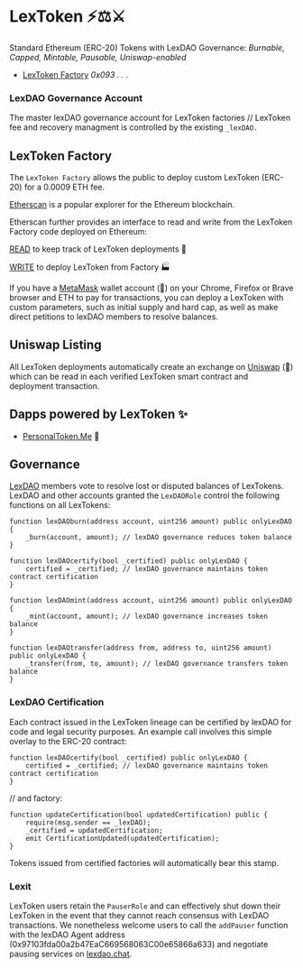 # LexToken ⚡⚖️⚔️
Standard Ethereum (ERC-20) Tokens with LexDAO Governance: *Burnable, Capped, Mintable, Pausable, Uniswap-enabled*

- [LexToken Factory](https://etherscan.io/address/0x093bC4C8918522f09b4C2a31CF9Ab2556De694C8#code) *0x093 . . .*

### LexDAO Governance Account

The master lexDAO governance account for LexToken factories // LexToken fee and recovery managment is controlled by the existing `_lexDAO.`

## LexToken Factory

The `LexToken Factory` allows the public to deploy custom LexToken (ERC-20) for a 0.0009 ETH fee.

[Etherscan](https://etherscan.io/) is a popular explorer for the Ethereum blockchain.

Etherscan further provides an interface to read and write from the LexToken Factory code deployed on Ethereum: 

[READ](https://etherscan.io/dapp/0x093bC4C8918522f09b4C2a31CF9Ab2556De694C8#readContract) to keep track of LexToken deployments 🧮

[WRITE](https://etherscan.io/dapp/0x093bC4C8918522f09b4C2a31CF9Ab2556De694C8#writeContract) to deploy LexToken from Factory 🏭

If you have a [MetaMask](https://metamask.io/) wallet account (🦊) on your Chrome, Firefox or Brave browser and ETH to pay for transactions, you can deploy a LexToken with custom parameters, such as initial supply and hard cap, as well as make direct petitions to lexDAO members to resolve balances. 

## Uniswap Listing

All LexToken deployments automatically create an exchange on [Uniswap](https://uniswap.exchange/) (🦄) which can be read in each verified LexToken smart contract and deployment transaction.

## Dapps powered by LexToken ✨

* [PersonalToken.Me](https://personaltoken.me/) 👥

## Governance

[LexDAO](http://nightly.aragon.org/#/lexdao) members vote to resolve lost or disputed balances of LexTokens. LexDAO and other accounts granted the `LexDAORole` control the following functions on all LexTokens:

    function lexDAOburn(address account, uint256 amount) public onlyLexDAO {
        _burn(account, amount); // lexDAO governance reduces token balance
    }
    
    function lexDAOcertify(bool _certified) public onlyLexDAO {
        certified = _certified; // lexDAO governance maintains token contract certification
    }

    function lexDAOmint(address account, uint256 amount) public onlyLexDAO {
        _mint(account, amount); // lexDAO governance increases token balance
    }
    
    function lexDAOtransfer(address from, address to, uint256 amount) public onlyLexDAO {
        _transfer(from, to, amount); // lexDAO governance transfers token balance
    }

### LexDAO Certification

Each contract issued in the LexToken lineage can be certified by lexDAO for code and legal security purposes. An example call involves this simple overlay to the ERC-20 contract:

    function lexDAOcertify(bool _certified) public onlyLexDAO {
        certified = _certified; // lexDAO governance maintains token contract certification
    }

// and factory: 

    function updateCertification(bool updatedCertification) public {
        require(msg.sender == _lexDAO);
        _certified = updatedCertification;
        emit CertificationUpdated(updatedCertification);
    }

Tokens issued from certified factories will automatically bear this stamp.

### Lexit 

LexToken users retain the `PauserRole` and can effectively shut down their LexToken in the event that they cannot reach consensus with LexDAO transactions. We nonetheless welcome users to call the `addPauser` function with the lexDAO Agent address (0x97103fda00a2b47EaC669568063C00e65866a633) and negotiate pausing services on [lexdao.chat](http://lexdao.chat/).
